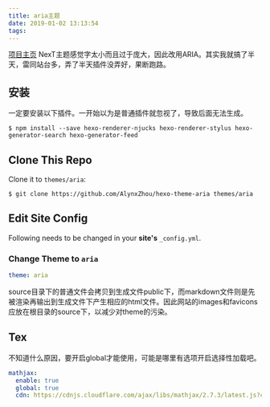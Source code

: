 ```yaml
---
title: aria主题
date: 2019-01-02 13:13:54
tags:
---
```

[项目主页](https://github.com/AlynxZhou/hexo-theme-aria)
NexT主题感觉字太小而且过于庞大，因此改用ARIA。其实我就搞了半天，雷同站台多，弄了半天插件没弄好，果断跑路。

## 安装
一定要安装以下插件。一开始以为是普通插件就忽视了，导致后面无法生成。
```
$ npm install --save hexo-renderer-njucks hexo-renderer-stylus hexo-generator-search hexo-generator-feed
```

## Clone This Repo

Clone it to `themes/aria`:

```
$ git clone https://github.com/AlynxZhou/hexo-theme-aria themes/aria
```

## Edit Site Config

Following needs to be changed in your **site's** `_config.yml`.

### Change Theme to `aria`

```yaml
theme: aria
```

source目录下的普通文件会拷贝到生成文件public下，而markdown文件则是先被渲染再输出到生成文件下产生相应的html文件。因此网站的images和favicons应放在根目录的source下，以减少对theme的污染。

## Tex
不知道什么原因，要开启global才能使用，可能是哪里有选项开启选择性加载吧。
```yaml
mathjax:
  enable: true
  global: true
  cdn: https://cdnjs.cloudflare.com/ajax/libs/mathjax/2.7.3/latest.js?config=TeX-MML-AM_CHTML
```